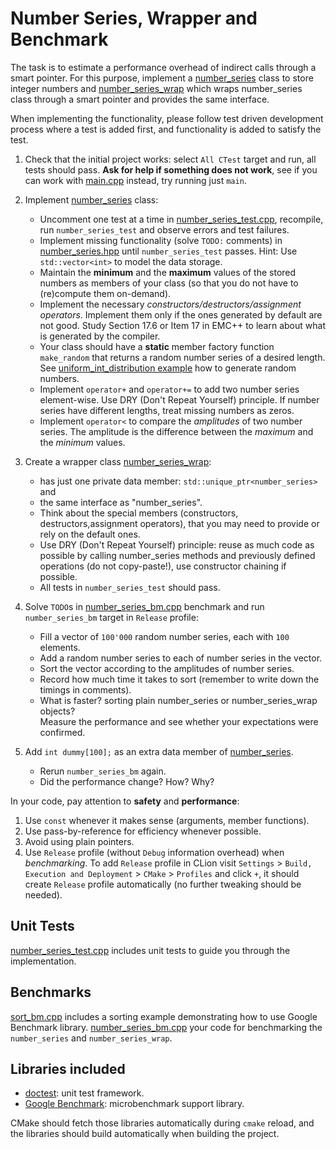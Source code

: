 # Number Series, Wrapper and Benchmark

The task is to estimate a performance overhead of indirect calls through a smart pointer.
For this purpose, implement a [number_series](include/number_series.hpp) class to store integer numbers and [number_series_wrap](include/number_series.hpp) which wraps number_series class through a smart pointer and provides the same interface.

When implementing the functionality, please follow test driven development process where a test is added first, and functionality is added to satisfy the test.

1. Check that the initial project works: select `All CTest` target and run, all tests should pass. **Ask for help if something does not work**, see if you can work with [main.cpp](tests/main.cpp) instead, try running just `main`.

2. Implement [number_series](include/number_series.hpp) class:
   - Uncomment one test at a time in [number_series_test.cpp](tests/number_series_test.cpp), recompile, run `number_series_test` and observe errors and test failures. 
   - Implement missing functionality (solve `TODO:` comments) in [number_series.hpp](include/number_series.hpp) until `number_series_test` passes. Hint: Use `std::vector<int>` to model the data storage.
   - Maintain the **minimum** and the **maximum** values of the stored numbers as members of your class (so that you do not have to (re)compute them on-demand).
   - Implement the necessary *constructors/destructors/assignment operators*. Implement them only if the ones generated by default are not good. Study Section 17.6 or Item 17 in EMC++ to learn about what is generated by the compiler.
   - Your class should have a **static** member factory function `make_random` that returns a random number series of a desired length. See [uniform_int_distribution example](https://en.cppreference.com/w/cpp/numeric/random/uniform_int_distribution) how to generate random numbers.
   - Implement `operator+` and `operator+=` to add two number series element-wise. Use DRY (Don't Repeat Yourself) principle. If number series have different lengths, treat missing numbers as zeros.
   - Implement `operator<` to compare the *amplitudes* of two number series. The amplitude is the difference between the *maximum* and the *minimum* values.
3. Create a wrapper class [number_series_wrap](include/number_series.hpp):
   - has just one private data member: `std::unique_ptr<number_series>` and 
   - the same interface as "number_series".
   - Think about the special members (constructors, destructors,assignment operators), that you may need to provide or rely on the default ones. 
   - Use DRY (Don't Repeat Yourself) principle: reuse as much code as possible by calling number_series methods and previously defined operations (do not copy-paste!), use constructor chaining if possible. 
   - All tests in `number_series_test` should pass.
4. Solve `TODO`s in [number_series_bm.cpp](tests/number_series_bm.cpp) benchmark and run `number_series_bm` target in `Release` profile:
   - Fill a vector of `100'000` random number series, each with `100` elements.
   - Add a random number series to each of number series in the vector.
   - Sort the vector according to the amplitudes of number series. 
   - Record how much time it takes to sort (remember to write down the timings in comments).
   - What is faster? sorting plain number_series or number_series_wrap objects?  
     Measure the performance and see whether your expectations were confirmed. 
5. Add `int dummy[100];` as an extra data member of [number_series](include/number_series.hpp).
   - Rerun `number_series_bm` again.
   - Did the performance change? How? Why?

In your code, pay attention to **safety** and **performance**:
1. Use `const` whenever it makes sense (arguments, member functions). 
2. Use pass-by-reference for efficiency whenever possible.
3. Avoid using plain pointers.
4. Use `Release` profile (without `Debug` information overhead) when *benchmarking*. To add `Release` profile in CLion visit `Settings` > `Build, Execution and Deployment` > `CMake` > `Profiles` and click `+`, it should create `Release` profile automatically (no further tweaking should be needed).

## Unit Tests
[number_series_test.cpp](tests/number_series_test.cpp) includes unit tests to guide you through the implementation.

## Benchmarks
[sort_bm.cpp](tests/sort_bm.cpp) includes a sorting example demonstrating how to use Google Benchmark library.
[number_series_bm.cpp](tests/number_series_bm.cpp) your code for benchmarking the `number_series` and `number_series_wrap`.

## Libraries included
- [doctest](https://github.com/doctest/doctest): unit test framework.
- [Google Benchmark](https://github.com/google/benchmark): microbenchmark support library.

CMake should fetch those libraries automatically during `cmake` reload, and the libraries should build automatically when building the project.
